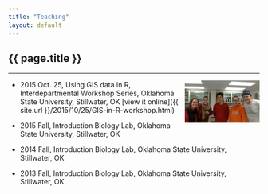 ```yaml
---
title: "Teaching"
layout: default
---
```

## {{ page.title }}  
<hr>

<img src="../figure/general/teach1.jpg" alt="teach1" style="width: 150px;" align="right" />  

* 2015 Oct. 25, Using GIS data in R, Interdepartmental Workshop Series, Oklahoma State University, Stillwater, OK [view it online]({{ site.url }}/2015/10/25/GIS-in-R-workshop.html)  

* 2015 Fall, Introduction Biology Lab, Oklahoma State University, Stillwater, OK  

* 2014 Fall, Introduction Biology Lab, Oklahoma State University, Stillwater, OK  

* 2013 Fall, Introduction Biology Lab, Oklahoma State University, Stillwater, OK  

  
